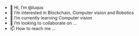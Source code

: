 - 👋 Hi, I’m @luqus
- 👀 I’m interested in Blockchain, Computer vision and Robotics
- 🌱 I’m currently learning Computer vision
- 💞️ I’m looking to collaborate on ...
- 📫 How to reach me ...

<!---
luqus/luqus is a ✨ special ✨ repository because its `README.md` (this file) appears on your GitHub profile.
You can click the Preview link to take a look at your changes.
--->
